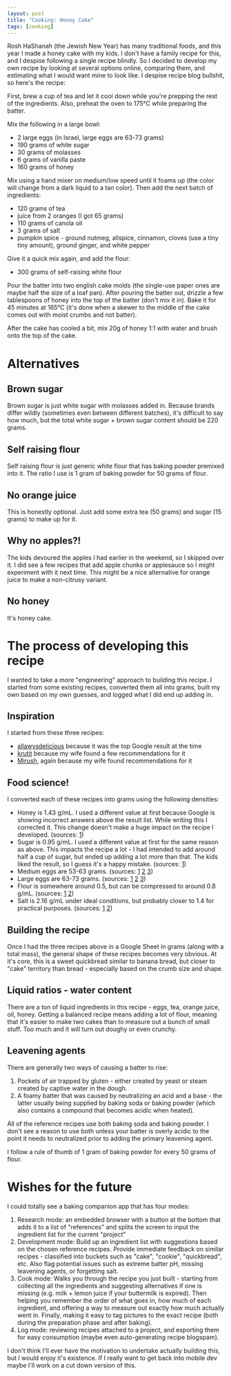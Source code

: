 ```yaml
---
layout: post
title: "Cooking: Honey Cake"
tags: [cooking]
---
```

Rosh HaShanah (the Jewish New Year) has many traditional foods, and this year I made a honey cake with my kids.
I don't have a family recipe for this, and I despise following a single recipe blindly.
So I decided to develop my own recipe by looking at several options online, comparing them, and estimating what I would want mine to look like.
I despise recipe blog bullshit, so here's the recipe:

First, brew a cup of tea and let it cool down while you're prepping the rest of the ingredients.
Also, preheat the oven to 175°C while preparing the batter.

Mix the following in a large bowl:

* 2 large eggs (in Israel, large eggs are 63-73 grams)
* 190 grams of white sugar
* 30 grams of molasses
* 6 grams of vanilla paste
* 160 grams of honey

Mix using a hand mixer on medium/low speed until it foams up (the color will change from a dark liquid to a tan color).
Then add the next batch of ingredients:

* 120 grams of tea
* juice from 2 oranges (I got 65 grams)
* 110 grams of canola oil
* 3 grams of salt
* pumpkin spice - ground nutmeg, allspice, cinnamon, cloves (use a tiny tiny amount), ground ginger, and white pepper

Give it a quick mix again, and add the flour:

* 300 grams of self-raising white flour

Pour the batter into two english cake molds (the single-use paper ones are maybe half the size of a loaf pan).
After pouring the batter out, drizzle a few tablespoons of honey into the top of the batter (don't mix it in).
Bake it for 45 minutes at 165°C (it's done when a skewer to the middle of the cake comes out with moist crumbs and not batter).

After the cake has cooled a bit, mix 20g of honey 1:1 with water and brush onto the top of the cake.

# Alternatives

## Brown sugar

Brown sugar is just white sugar with molasses added in.
Because brands differ wildly (sometimes even between different batches), it's difficult to say how much, but the total white sugar + brown sugar content should be 220 grams.

## Self raising flour

Self raising flour is just generic white flour that has baking powder premixed into it.
The ratio I use is 1 gram of baking powder for 50 grams of flour.

## No orange juice

This is honestly optional.
Just add some extra tea (50 grams) and sugar (15 grams) to make up for it.

## Why no apples?!

The kids devoured the apples I had earlier in the weekend, so I skipped over it.
I did see a few recipes that add apple chunks or applesauce so I might experiment with it next time.
This might be a nice alternative for orange juice to make a non-citrusy variant.

## No honey

It's honey cake.

# The process of developing this recipe

I wanted to take a more "engineering" approach to building this recipe.
I started from some existing recipes, converted them all into grams, built my own based on my own guesses, and logged what I did end up adding in.

## Inspiration

I started from these three recipes:

* [allawysdelicious][recipe-allways] because it was the top Google result at the time
* [krutit][recipe-krutit] because my wife found a few recommendations for it
* [Mirush][recipe-mirush], again because my wife found recommendations for it

[recipe-allways]: https://allwaysdelicious.com/rosh-hashanah-honey-cake/
[recipe-krutit]: https://www.krutit.co.il/%D7%A2%D7%95%D7%92%D7%AA-%D7%93%D7%91%D7%A9-%D7%A4%D7%A9%D7%95%D7%98%D7%94-%D7%94%D7%9B%D7%99-%D7%98%D7%A2%D7%99%D7%9E%D7%94-%D7%95%D7%A8%D7%9B%D7%94/
[recipe-mirush]: https://www.facebook.com/mirushsweetkingdom/posts/pfbid02ohxe3g9XuSBpAQtEPN1JKrnmJhyKWpnYYnN2wgEFSr6qZnSW12vJc69mZwAsHM96l

## Food science!

I converted each of these recipes into grams using the following densities:

* Honey is 1.43 g/mL. I used a different value at first because Google is showing incorrect answers above the result list. While writing this I corrected it. This change doesn't make a huge impact on the recipe I developed. (sources: [1][data-honey-usda])
* Sugar is 0.95 g/mL. I used a different value at first for the same reason as above. This impacts the recipe a lot - I had intended to add around half a cup of sugar, but ended up adding a lot more than that. The kids liked the result, so I guess it's a happy mistake. (sources: [1][data-sugar-usda])
* Medium eggs are 53-63 grams. (sources: [1][data-eggs-tnuva] [2][data-eggs-gov-app] [3][data-eggs-ofot])
* Large eggs are 63-73 grams. (sources: [1][data-eggs-tnuva] [2][data-eggs-gov-app] [3][data-eggs-ofot])
* Flour is somewhere around 0.5, but can be compressed to around 0.8 g/mL. (sources: [1][data-flour-usda] [2][data-flour-kab])
* Salt is 2.16 g/mL under ideal conditions, but probably closer to 1.4 for practical purposes. (sources: [1][data-salt-aquacalc] [2][data-salt-cse])

[data-honey-usda]: https://fdc.nal.usda.gov/fdc-app.html?query=169640#/food-details/169640/measures
[data-sugar-usda]: https://fdc.nal.usda.gov/fdc-app.html?query=169655#/food-details/169655/measures
[data-eggs-tnuva]: https://www.tnuva.co.il/products/eggs/TnuvaEggs/
[data-eggs-gov-app]: https://www.gov.il/en/Departments/DynamicCollectors/food-price-control-search?skip=0&category=5
[data-eggs-ofot]: https://www.ofot.org.il/Media/Doc/%D7%A6%D7%95%20%D7%9E%D7%97%D7%99%D7%A8%D7%99%20%20%D7%91%D7%99%D7%A6%D7%99%D7%9D.pdf
[data-eggs-usda]: https://fdc.nal.usda.gov/fdc-app.html#/food-details/171287/nutrients
[data-flour-usda]: https://fdc.nal.usda.gov/fdc-app.html?query=168895#/food-details/168895/measures
[data-flour-kab]: https://www.kingarthurbaking.com/learn/ingredient-weight-chart
[data-salt-aquacalc]: https://www.aqua-calc.com/page/density-table/substance/table-blank-salt-coma-and-blank-pure
[data-salt-cse]: https://chemistry.stackexchange.com/questions/139386/density-range-of-table-salt

## Building the recipe

Once I had the three recipes above in a Google Sheet in grams (along with a total mass), the general shape of these recipes becomes very obvious.
At it's core, this is a sweet quickbread similar to banana bread, but closer to "cake" territory than bread - especially based on the crumb size and shape.

## Liquid ratios - water content

There are a ton of liquid ingredients in this recipe - eggs, tea, orange juice, oil, honey.
Getting a balanced recipe means adding a lot of flour, meaning that it's easier to make two cakes than to measure out a bunch of small stuff.
Too much and it will turn out doughy or even crunchy.

## Leavening agents

There are generally two ways of causing a batter to rise:

1. Pockets of air trapped by gluten - either created by yeast or steam created by captive water in the dough.
2. A foamy batter that was caused by neutralizing an acid and a base - the latter usually being supplied by baking soda or baking powder (which also contains a compound that becomes acidic when heated).

All of the reference recipes use both baking soda and baking powder.
I don't see a reason to use both unless your batter is overly acidic to the point it needs to neutralized prior to adding the primary leavening agent.

I follow a rule of thumb of 1 gram of baking powder for every 50 grams of flour.

# Wishes for the future

I could totally see a baking companion app that has four modes:

1. Research mode: an embedded browser with a button at the bottom that adds it to a list of "references" and splits the screen to input the ingredient list for the current "project"
2. Development mode: Build up an ingredient list with suggestions based on the chosen reference recipes. Provide immediate feedback on similar recipes - classified into buckets such as "cake", "cookie", "quickbread", etc. Also flag potential issues such as extreme batter pH, missing leavening agents, or forgetting salt.
3. Cook mode: Walks you through the recipe you just built - starting from collecting all the ingredients and suggesting alternatives if one is missing (e.g. milk + lemon juice if your buttermilk is expired). Then helping you remember the order of what goes in, how much of each ingredient, and offering a way to measure out exactly how much actually went in. Finally, making it easy to tag pictures to the exact recipe (both during the preparation phase and after baking).
4. Log mode: reviewing recipes attached to a project, and exporting them for easy consumption (maybe even auto-generating recipe blogspam).

I don't think I'll ever have the motivation to undertake actually building this, but I would enjoy it's existence.
If I really want to get back into mobile dev maybe I'll work on a cut down version of this.
